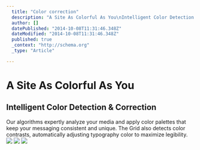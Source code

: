 ```yaml
---
  title: "Color correction"
  description: "A Site As Colorful As You\nIntelligent Color Detection &amp; Correction\nOur algorithms expertly analyze your media and apply color palettes that keep your messag"
  author: []
  datePublished: "2014-10-08T11:31:46.348Z"
  dateModified: "2014-10-08T11:31:46.348Z"
  published: true
  _context: "http://schema.org"
  _type: "Article"

---
```

# A Site As Colorful As You

## Intelligent Color Detection & Correction

Our algorithms expertly analyze your media and apply color palettes that keep your messaging consistent and unique. The Grid also detects color contrasts, automatically adjusting typography color to maximize legibility.
![](https://s3-us-west-2.amazonaws.com/cdn.thegrid.io/assets/images/purus-01.jpg)
![](https://s3-us-west-2.amazonaws.com/cdn.thegrid.io/assets/images/purus-02.jpg)
![](https://s3-us-west-2.amazonaws.com/cdn.thegrid.io/assets/images/purus-03.jpg)